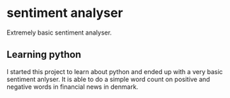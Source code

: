 # sentiment analyser
Extremely basic sentiment analyser.
## Learning python
I started this project to learn about python and ended up with a very basic sentiment anlyser. 
It is able to do a simple word count on positive and negative words in financial news in denmark. 